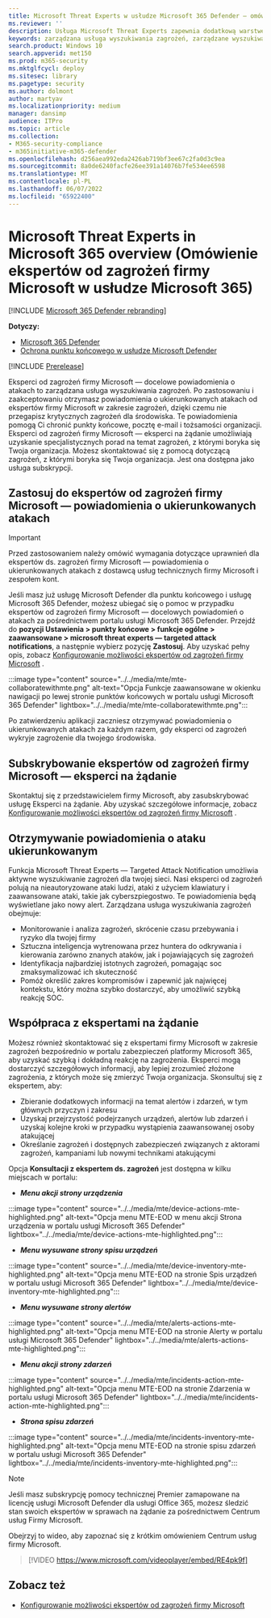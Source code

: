 ```yaml
---
title: Microsoft Threat Experts w usłudze Microsoft 365 Defender — omówienie
ms.reviewer: ''
description: Usługa Microsoft Threat Experts zapewnia dodatkową warstwę wiedzy dla usługi Microsoft 365 Defender.
keywords: zarządzana usługa wyszukiwania zagrożeń, zarządzane wyszukiwanie zagrożeń, zarządzana usługa wykrywania i reagowania (MDR), MTE, Microsoft Threat Experts
search.product: Windows 10
search.appverid: met150
ms.prod: m365-security
ms.mktglfcycl: deploy
ms.sitesec: library
ms.pagetype: security
ms.author: dolmont
author: martyav
ms.localizationpriority: medium
manager: dansimp
audience: ITPro
ms.topic: article
ms.collection:
- M365-security-compliance
- m365initiative-m365-defender
ms.openlocfilehash: d256aea992eda2426ab719bf3ee67c2fa0d3c9ea
ms.sourcegitcommit: 8a0de6240facfe26ee391a14076b7fe534ee6598
ms.translationtype: MT
ms.contentlocale: pl-PL
ms.lasthandoff: 06/07/2022
ms.locfileid: "65922400"
---
```

# <a name="microsoft-threat-experts-in-microsoft-365-overview"></a>Microsoft Threat Experts in Microsoft 365 overview (Omówienie ekspertów od zagrożeń firmy Microsoft w usłudze Microsoft 365)

[!INCLUDE [Microsoft 365 Defender rebranding](../includes/microsoft-defender.md)]

**Dotyczy:**

- [Microsoft 365 Defender](https://go.microsoft.com/fwlink/?linkid=2118804)
- [Ochrona punktu końcowego w usłudze Microsoft Defender](https://go.microsoft.com/fwlink/p/?linkid=2154037)

[!INCLUDE [Prerelease](../includes/prerelease.md)]

Eksperci od zagrożeń firmy Microsoft — docelowe powiadomienia o atakach to zarządzana usługa wyszukiwania zagrożeń. Po zastosowaniu i zaakceptowaniu otrzymasz powiadomienia o ukierunkowanych atakach od ekspertów firmy Microsoft w zakresie zagrożeń, dzięki czemu nie przegapisz krytycznych zagrożeń dla środowiska. Te powiadomienia pomogą Ci chronić punkty końcowe, pocztę e-mail i tożsamości organizacji.
Eksperci od zagrożeń firmy Microsoft — eksperci na żądanie umożliwiają uzyskanie specjalistycznych porad na temat zagrożeń, z którymi boryka się Twoja organizacja. Możesz skontaktować się z pomocą dotyczącą zagrożeń, z którymi boryka się Twoja organizacja. Jest ona dostępna jako usługa subskrypcji.

## <a name="apply-for-microsoft-threat-experts--targeted-attack-notifications"></a>Zastosuj do ekspertów od zagrożeń firmy Microsoft — powiadomienia o ukierunkowanych atakach

> [!IMPORTANT]
> Przed zastosowaniem należy omówić wymagania dotyczące uprawnień dla ekspertów ds. zagrożeń firmy Microsoft — powiadomienia o ukierunkowanych atakach z dostawcą usług technicznych firmy Microsoft i zespołem kont.

Jeśli masz już usługę Microsoft Defender dla punktu końcowego i usługę Microsoft 365 Defender, możesz ubiegać się o pomoc w przypadku ekspertów od zagrożeń firmy Microsoft — docelowych powiadomień o atakach za pośrednictwem portalu usługi Microsoft 365 Defender. Przejdź do **pozycji Ustawienia > punkty końcowe > funkcje ogólne > zaawansowane > microsoft threat experts — targeted attack notifications**, a następnie wybierz pozycję **Zastosuj**. Aby uzyskać pełny opis, zobacz [Konfigurowanie możliwości ekspertów od zagrożeń firmy Microsoft](./configure-microsoft-threat-experts.md) .

:::image type="content" source="../../media/mte/mte-collaboratewithmte.png" alt-text="Opcja Funkcje zaawansowane w okienku nawigacji po lewej stronie punktów końcowych w portalu usługi Microsoft 365 Defender" lightbox="../../media/mte/mte-collaboratewithmte.png":::

Po zatwierdzeniu aplikacji zaczniesz otrzymywać powiadomienia o ukierunkowanych atakach za każdym razem, gdy eksperci od zagrożeń wykryje zagrożenie dla twojego środowiska.

## <a name="subscribe-to-microsoft-threat-experts---experts-on-demand"></a>Subskrybowanie ekspertów od zagrożeń firmy Microsoft — eksperci na żądanie

Skontaktuj się z przedstawicielem firmy Microsoft, aby zasubskrybować usługę Eksperci na żądanie.  Aby uzyskać szczegółowe informacje, zobacz [Konfigurowanie możliwości ekspertów od zagrożeń firmy Microsoft](./configure-microsoft-threat-experts.md) .

## <a name="receive-targeted-attack-notification"></a>Otrzymywanie powiadomienia o ataku ukierunkowanym

Funkcja Microsoft Threat Experts — Targeted Attack Notification umożliwia aktywne wyszukiwanie zagrożeń dla twojej sieci. Nasi eksperci od zagrożeń polują na nieautoryzowane ataki ludzi, ataki z użyciem klawiatury i zaawansowane ataki, takie jak cyberszpiegostwo. Te powiadomienia będą wyświetlane jako nowy alert. Zarządzana usługa wyszukiwania zagrożeń obejmuje:

- Monitorowanie i analiza zagrożeń, skrócenie czasu przebywania i ryzyko dla twojej firmy
- Sztuczna inteligencja wytrenowana przez huntera do odkrywania i kierowania zarówno znanych ataków, jak i pojawiających się zagrożeń
- Identyfikacja najbardziej istotnych zagrożeń, pomagając soc zmaksymalizować ich skuteczność
- Pomóż określić zakres kompromisów i zapewnić jak najwięcej kontekstu, który można szybko dostarczyć, aby umożliwić szybką reakcję SOC.

## <a name="collaborate-with-experts-on-demand"></a>Współpraca z ekspertami na żądanie

Możesz również skontaktować się z ekspertami firmy Microsoft w zakresie zagrożeń bezpośrednio w portalu zabezpieczeń platformy Microsoft 365, aby uzyskać szybką i dokładną reakcję na zagrożenia.  Eksperci mogą dostarczyć szczegółowych informacji, aby lepiej zrozumieć złożone zagrożenia, z których może się zmierzyć Twoja organizacja.  Skonsultuj się z ekspertem, aby:

- Zbieranie dodatkowych informacji na temat alertów i zdarzeń, w tym głównych przyczyn i zakresu
- Uzyskaj przejrzystość podejrzanych urządzeń, alertów lub zdarzeń i uzyskaj kolejne kroki w przypadku wystąpienia zaawansowanej osoby atakującej
- Określanie zagrożeń i dostępnych zabezpieczeń związanych z aktorami zagrożeń, kampaniami lub nowymi technikami atakującymi

Opcja **Konsultacji z ekspertem ds. zagrożeń** jest dostępna w kilku miejscach w portalu:

- <i>**Menu akcji strony urządzenia**</i><BR>

:::image type="content" source="../../media/mte/device-actions-mte-highlighted.png" alt-text="Opcja menu MTE-EOD w menu akcji Strona urządzenia w portalu usługi Microsoft 365 Defender" lightbox="../../media/mte/device-actions-mte-highlighted.png":::

- <i>**Menu wysuwane strony spisu urządzeń**</i><BR>

:::image type="content" source="../../media/mte/device-inventory-mte-highlighted.png" alt-text="Opcja menu MTE-EOD na stronie Spis urządzeń w portalu usługi Microsoft 365 Defender" lightbox="../../media/mte/device-inventory-mte-highlighted.png":::

- <i>**Menu wysuwane strony alertów**</i><BR>

:::image type="content" source="../../media/mte/alerts-actions-mte-highlighted.png" alt-text="Opcja menu MTE-EOD na stronie Alerty w portalu usługi Microsoft 365 Defender" lightbox="../../media/mte/alerts-actions-mte-highlighted.png":::

- <i>**Menu akcji strony zdarzeń**</i><BR>

:::image type="content" source="../../media/mte/incidents-action-mte-highlighted.png" alt-text="Opcja menu MTE-EOD na stronie Zdarzenia w portalu usługi Microsoft 365 Defender" lightbox="../../media/mte/incidents-action-mte-highlighted.png":::

- <i>**Strona spisu zdarzeń**</i><BR>

:::image type="content" source="../../media/mte/incidents-inventory-mte-highlighted.png" alt-text="Opcja menu MTE-EOD na stronie spisu zdarzeń w portalu usługi Microsoft 365 Defender" lightbox="../../media/mte/incidents-inventory-mte-highlighted.png":::

> [!NOTE]
> Jeśli masz subskrypcję pomocy technicznej Premier zamapowane na licencję usługi Microsoft Defender dla usługi Office 365, możesz śledzić stan swoich ekspertów w sprawach na żądanie za pośrednictwem Centrum usług Firmy Microsoft.

Obejrzyj to wideo, aby zapoznać się z krótkim omówieniem Centrum usług firmy Microsoft.

> [!VIDEO https://www.microsoft.com/videoplayer/embed/RE4pk9f]

## <a name="see-also"></a>Zobacz też

- [Konfigurowanie możliwości ekspertów od zagrożeń firmy Microsoft](./configure-microsoft-threat-experts.md)
